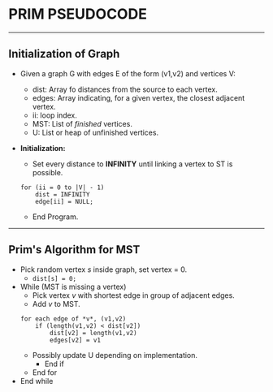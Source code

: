 # PRIM PSEUDOCODE
---
## Initialization of Graph
- Given a graph G with edges E of the form (v1,v2) and vertices V:
    - dist: Array fo distances from the source to each vertex.
    - edges: Array indicating, for a given vertex, the closest adjacent
        vertex.
    - ii: loop index.
    - MST: List of *finished* vertices.
    - U: List or heap of unfinished vertices.
- **Initialization:**
    - Set every distance to **INFINITY** until linking a vertex to ST
        is possible.

    ```
    for (ii = 0 to |V| - 1)
        dist = INFINITY
        edge[ii] = NULL;
    ```

    - End Program.
---
## Prim's Algorithm for MST
- Pick random vertex *s* inside graph, set vertex = 0.
    - `dist[s] = 0;`
- While (MST is missing a vertex)
    - Pick vertex *v* with shortest edge in group of adjacent edges.
    - Add *v* to MST.
    ```
    for each edge of *v*, (v1,v2)
        if (length(v1,v2) < dist[v2])
            dist[v2] = length(v1,v2)
            edges[v2] = v1
    ```
    - Possibly update U depending on implementation.
        - End if
    - End for
- End while
